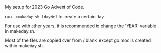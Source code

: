 My setup for 2023 Go Advent of Code.

run
```./makeday.sh [dayNr]```
to create a certain day.

For use with other years, it is recommended to change the 'YEAR' variable in makeday.sh.

Most of the files are copied over from /.blank, except go.mod is created within makeday.sh.
